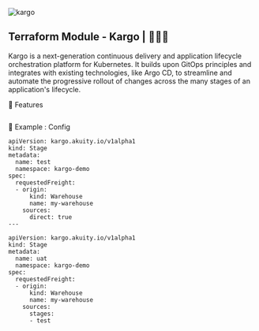 ![kargo](https://github.com/user-attachments/assets/2a30860b-2650-4154-8226-1615ba3d3b20)


 
## Terraform Module - Kargo | 🚀🚀🚀 
Kargo is a next-generation continuous delivery and application lifecycle orchestration platform for Kubernetes. It builds upon GitOps principles and integrates with existing technologies, like Argo CD, to streamline and automate the progressive rollout of changes across the many stages of an application's lifecycle.

🎯 Features
```

```

🔨 Example : Config

```
apiVersion: kargo.akuity.io/v1alpha1
kind: Stage
metadata:
  name: test
  namespace: kargo-demo
spec:
  requestedFreight:
  - origin:
      kind: Warehouse
      name: my-warehouse
    sources:
      direct: true
---

apiVersion: kargo.akuity.io/v1alpha1
kind: Stage
metadata:
  name: uat
  namespace: kargo-demo
spec:
  requestedFreight:
  - origin:
      kind: Warehouse
      name: my-warehouse
    sources:
      stages:
      - test
```
